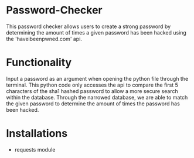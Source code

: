 # Password-Checker
This password checker allows users to create a strong password by determining the amount of times a given password has been hacked using the 'haveibeenpwned.com' api.

# Functionality
Input a password as an argument when opening the python file through the terminal. 
This python code only accesses the api to compare the first 5 characters of the sha1 hashed password to allow a more secure search within the database. Through the narrowed database, we are able to match the given password to determine the amount of times the password has been hacked.

# Installations
- requests module 

